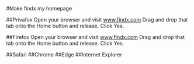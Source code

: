 #Make findx my homepage

##Privafox
Open your browser and visit www.findx.com
Drag and drop that tab onto the Home button and release. 
Click Yes.

##Firefox
Open your browser and visit www.findx.com
Drag and drop that tab onto the Home button and release. 
Click Yes.

##Safari
##Chrome
##Edge
##Internet Explorer


